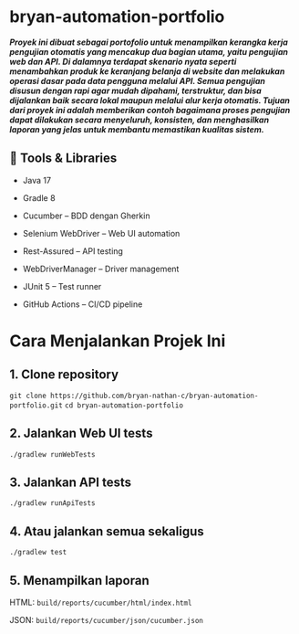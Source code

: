 # bryan-automation-portfolio
***Proyek ini dibuat sebagai portofolio untuk menampilkan kerangka kerja pengujian otomatis yang mencakup dua bagian utama, yaitu pengujian web dan API. Di dalamnya terdapat skenario nyata seperti menambahkan produk ke keranjang belanja di website dan melakukan operasi dasar pada data pengguna melalui API. Semua pengujian disusun dengan rapi agar mudah dipahami, terstruktur, dan bisa dijalankan baik secara lokal maupun melalui alur kerja otomatis. Tujuan dari proyek ini adalah memberikan contoh bagaimana proses pengujian dapat dilakukan secara menyeluruh, konsisten, dan menghasilkan laporan yang jelas untuk membantu memastikan kualitas sistem.***

## 🚀 Tools & Libraries

- Java 17
  
- Gradle 8
- Cucumber – BDD dengan Gherkin
- Selenium WebDriver – Web UI automation
- Rest-Assured – API testing
- WebDriverManager – Driver management
- JUnit 5 – Test runner
- GitHub Actions – CI/CD pipeline

# Cara Menjalankan Projek Ini
## 1. Clone repository
```git clone https://github.com/bryan-nathan-c/bryan-automation-portfolio.git```
```cd bryan-automation-portfolio```

## 2. Jalankan Web UI tests
```./gradlew runWebTests```

## 3. Jalankan API tests
```./gradlew runApiTests```

## 4. Atau jalankan semua sekaligus
```./gradlew test```

## 5. Menampilkan laporan
HTML: ```build/reports/cucumber/html/index.html```

JSON: ```build/reports/cucumber/json/cucumber.json```
